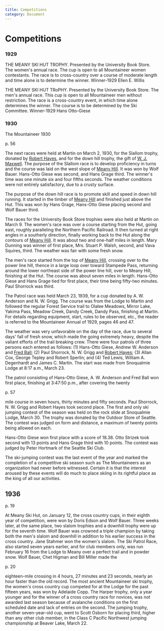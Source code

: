```yaml
---
title: Competitions
category: Document
---
```

# Competitions
### 1929

THE MEANY SKI HUT TROPHY. Presented by the University Book Store. The women's annual race. The cup is open to all Mountaineer women contestants. The race is to cross-country over a course of moderate length and time alone is to determine the winner.
Winner-1929 Ellen E. Willis

THE MEANY SKI HUT TRoPHY. Presented by the University Book Store. The men's annual race. This cup is open to all Mountaineer men without restriction. The race is a cross-country event, in which time alone determines the winner. The course is to be determined by the Ski Committee.
Winner-1929 Hans Otto-Giese

### 1930

The Mountaineer 1930

p. 56

The next races were held at Martin on March 2, 1930, for the Slallom trophy, donated by [Robert Hayes](Robert-Hayes), and for the down hill trophy, the gift of [W. J. Maxwell](Bill-Maxwell). The purpose of the Slallom race is to develop proficiency in turns and the course was laid on the west slope of [Meany Hill](Meany-Hill). It was won by Wolf Bauer. Hans-Otto Giese was second, and Hans Grage third. The winner's time was one minute six and four fifths seconds. The weather conditions were not entirely satisfactory, due to a crusty surface.

The purpose of the down hill race is to promote skill and speed in down hill running. It started in the timber of [Meany Hill](Meany-Hill) and finished just above the Hut. This was won by Hans Grage, Hans-Otto Giese placing second and Wolf Bauer third.

The races for the University Book Store trophies were also held at Martin on March 9. The women's race was over a course starting from the Hut, going east, roughly paralleling the Northern Pacific Railroad. It then turned at right angles in a southerly direction, finally working back to the Hut along the contours of [Meany Hill](Meany-Hill). It was about two and one-half miles in length. Mary Dunning was winner of first place, Mrs. Stuart P. Walsh, second, and Vava Squires, third. The weather was fair with some fresh snow.

The men's race started from the top of [Meany Hill](Meany-Hill), crossing over to the power line hill, thence in a large loop over toward Stampede Pass, returning around the lower northeast side of the power line hill, over to Meany Hill, finishing at the Hut. The course was about seven miles in length. Hans-Otto Giese and Hans Grage tied for first place, their time being fifty-two minutes. Paul Shorrock was third.

The Patrol race was held March 23, 1939, for a cup donated by A. W. Anderson and N. W. Grigg. The course was from the Lodge to Martin and followed the regular Forest Service trail to Olalee Meadows, Mirror Lake, Yakima Pass, Meadow Creek, Dandy Creek, Dandy Pass, finishing at Martin. For details regarding equipment, start, rules to be observed, etc., the reader is referred to the Mountaineer Annual of 1929, pages 46 and 47.

The weather was very unfavorable on the day of the race, due to several days' fall of fresh snow, which made the going extremely heavy, despite the valiant efforts of the trail breaking crew. There were four patrols of three persons each entered as follows: (1) Hans-Otto Giese, Andrew W. Anderson and [Fred Ball](Fred-Ball); (2) Paul Shorrock, N. W. Grigg and [Robert Hayes](Robert-Hayes); (3) Allan Cox, George Tepley and Robert Sperlin; and (4) Ted Lewis, William A. Degenhardt and James C. Martin. The start was made from Snoqualmie Lodge at 8:17 a.m., March 23.

The patrol consisting of Hans-Otto Giese, A. W. Anderson and Fred Ball won first place, finishing at 3:47:50 p.m., after covering the twenty

p. 57

mile course in seven hours, thirty minutes and fifty seconds. Paul Shorrock, N. W. Grigg and Robert Hayes took second place.
The first and only ski jumping contest of the season was held on the rock slide at Snoqualmie Lodge, March 30. The trophy was donated by the Outdoor Store of Seattle. The contest was judged on form and distance, a maximum of twenty points being allowed on each.

Hans-Otto Giese won first place with a score of 18.38. Otto Strizek took second with 13 points and Hans Grage third with 10 points. The contest was judged by Peter Hortmark of the Seattle Ski Club.

The ski-jumping contest was the last event of the year and marked the completion of a competitive ski season such as The Mountaineers as an organization had never before witnessed. Certain it is that the interest aroused by these events will do much to place skiing in its rightful place as the king of all our activities.

## 1936

p. 19

At Meany Ski Hut, on January 12, the cross country cups, in their eighth year of competition, were won by Doris Edson and Wolf Bauer. Three weeks later, at the same place, two slalom trophies and a downhill trophy were up for the seventh time. Wolf Bauer was crowned a triple champion by taking both the men's slalom and downhill in addition to his earlier success in the cross country. Jane Stahmer won the women's slalom. The Ski Patrol Race, also started seven years earlier, and for club members only, was run February 16 from the Lodge to Meany over a perfect trail and in powder snow. Wolf Bauer, Chet Higman and Bill Miller made the

p. 20

eighteen-mile crossing in 4 hours, 27 minutes and 23 seconds, nearly an hour faster than the old record. The most ancient Mountaineer ski trophy, the women's cross country cup competed for at the Lodge for the past fifteen years, was won by Adelaide Copp. The Harper trophy, only a year younger and for the winner of a cross country race for novices, was not awarded last season because of avalanche conditions on the first scheduled date and lack of entries on the second. The jumping trophy, another seven-year-old cup, went to Scott Osborn for placing third, higher than any other club member, in the Class C Pacific Northwest jumping championship at Beaver Lake, March 22.
